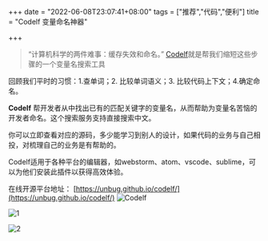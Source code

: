 +++
date = "2022-06-08T23:07:41+08:00"
tags = ["推荐","代码","便利"]
title = "Codelf 变量命名神器"

+++

> “计算机科学的两件难事：缓存失效和命名。” [Codelf](https://github.com/unbug/codelf)就是帮我们缩短这些步骤的一个变量名搜索工具<!--more-->

回顾我们平时的习惯：1.查单词；2. 比较单词语义；3. 比较代码上下文；4.确定命名。


**Codelf** 帮开发者从中找出已有的匹配关键字的变量名，从而帮助为变量名苦恼的开发者命名。这个搜索服务支持直接搜索中文。


你可以立即查看对应的源码，多少能学习到别人的设计，如果代码的业务与自己相投，对梳理自己的业务是有帮助的。

Codelf适用于各种平台的编辑器，如webstorm、atom、vscode、sublime，可以为他们安装此插件以获得高效体验。


在线开源平台地址：
[https://unbug.github.io/codelf/](https://unbug.github.io/codelf/)
![Codelf](https://cloud.githubusercontent.com/assets/799578/12498414/5a95d06e-c0dd-11e5-8a38-247e294df7ab.png)


![1](https://cloud.githubusercontent.com/assets/799578/12498416/5a99eff0-c0dd-11e5-8458-1668d72a27ed.png)

![2](https://cloud.githubusercontent.com/assets/799578/12498417/5aaf5ce6-c0dd-11e5-96be-af3900407d51.png)
